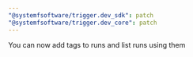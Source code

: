 ```yaml
---
"@systemfsoftware/trigger.dev_sdk": patch
"@systemfsoftware/trigger.dev_core": patch
---
```


You can now add tags to runs and list runs using them

